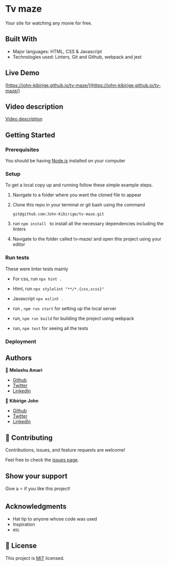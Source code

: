 # Tv maze

Your site for watching any movie for free.

## Built With

- Major languages: HTML, CSS & Javascript
- Technologies used: Linters, Git and Github, webpack and jest

## Live Demo

[https://john-kibirige.github.io/tv-maze/](https://john-kibirige.github.io/tv-maze/)

## Video description

[Video description](https://drive.google.com/file/d/1I-L7Mm9XUsEtWLLenc9ZfN78tgYzMHJ7/view?usp=sharing)

## Getting Started

### Prerequisites

You should be having [Node.js](https://nodejs.org/en/) installed on your computer

### Setup

To get a local copy up and running follow these simple example steps.

1. Navigate to a folder where you want the cloned file to appear

2. Clone this repo in your terminal or git bash using the command

   ```
   git@github.com:John-Kibirige/tv-maze.git
   ```

3. run `npm install ` to install all the necessary dependencies including the linters

4. Navigate to the folder called tv-maze/ and open this project using your editor

### Run tests

These were linter tests mainly

- For css, run `npx hint .`
- Html, run `npx stylelint "**/*.{css,scss}"`
- Javascript `npx eslint .`

- run , `npm run start` for setting up the local server
- run, `npm run build` for building the project using webpack
- run, `npm test` for seeing all the tests

### Deployment

## Authors

👤 **Melashu Amari**

- [Github](https://github.com/melashu)
- [Twitter](https://twitter.com/meshu102)
- [LinkedIn](https://twitter.com/home)

👤 **Kibirige John**

- [Github](https://github.com/John-Kibirige)
- [Twitter](https://twitter.com/kibirigejohn005)
- [LinkedIn](https://www.linkedin.com/in/kibirige-john-64160520a/trk=public_profile_samename-profile_profile-result-card_result-card_full-click&original_referer=https%3A%2F%2Fwww%2Egoogle%2Ecom%2F&originalSubdomain=ug)

## 🤝 Contributing

Contributions, issues, and feature requests are welcome!

Feel free to check the [issues page](https://github.com/John-Kibirige/tv-maze/issues).

## Show your support

Give a ⭐️ if you like this project!

## Acknowledgments

- Hat tip to anyone whose code was used
- Inspiration
- etc

## 📝 License

This project is [MIT](./LICENSE) licensed.
